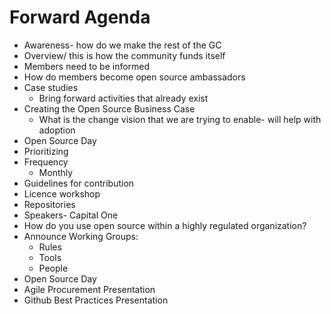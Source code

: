 # Forward Agenda

 * Awareness- how do we make the rest of the GC
 * Overview/ this is how the community funds itself
 * Members need to be informed
 * How do members become open source ambassadors 
 * Case studies
   * Bring forward activities that already exist 
 * Creating the Open Source Business Case
   * What is the change vision that we are trying to enable- will help with adoption
 * Open Source Day 
 * Prioritizing
 * Frequency
   * Monthly 
 * Guidelines for contribution 
 * Licence workshop
 * Repositories
 * Speakers- Capital One
 * How do you use open source within a highly regulated organization?
 * Announce Working Groups:
    * Rules
    * Tools
    * People
 * Open Source Day
 * Agile Procurement Presentation
 * Github Best Practices Presentation 
 
